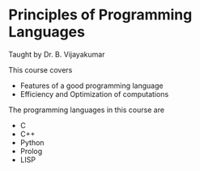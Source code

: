 # Principles of Programming Languages

Taught by Dr. B. Vijayakumar

This course covers

- Features of a good programming language
- Efficiency and Optimization of computations

The programming languages in this course are

- C
- C++
- Python
- Prolog
- LISP

